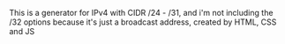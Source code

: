 This is a generator for IPv4 with CIDR /24 - /31, and i'm not including the /32 options because it's just a broadcast address, created by HTML, CSS and JS
